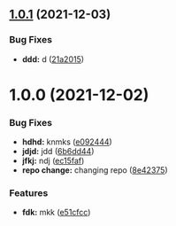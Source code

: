 ## [1.0.1](https://github.com/shubhamprataps/semver/compare/v1.0.0...v1.0.1) (2021-12-03)


### Bug Fixes

* **ddd:** d ([21a2015](https://github.com/shubhamprataps/semver/commit/21a2015aa5c645525ee111d23cd728168e9bb567))

# 1.0.0 (2021-12-02)


### Bug Fixes

* **hdhd:** knmks ([e092444](https://github.com/shubhamprataps/semver/commit/e092444a6a655e673fb5ce3e3ae16c7a78323628))
* **jdjd:** jdd ([6b6dd44](https://github.com/shubhamprataps/semver/commit/6b6dd44579e205688bcb9601547b8345610bd33f))
* **jfkj:** ndj ([ec15faf](https://github.com/shubhamprataps/semver/commit/ec15faf402e3c6a4b9c95d97cacd6d6d7c8f0a05))
* **repo change:** changing repo ([8e42375](https://github.com/shubhamprataps/semver/commit/8e423752dbefb0bcc95b00c21196a54fff008c98))


### Features

* **fdk:** mkk ([e51cfcc](https://github.com/shubhamprataps/semver/commit/e51cfcc0086d79eecb5e94c86b0a3357770cf498))
